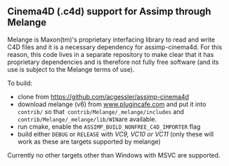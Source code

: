 Cinema4D (.c4d) support for Assimp through Melange
------

Melange is Maxon(tm)'s proprietary interfacing library to read and write C4D files and it is a necessary dependency for assimp-cinema4d. For this reason, this code lives in a separate repository to make clear that it has proprietary dependencies and is therefore not fully free software (and its use is subject to the Melange terms of use).

To build:
 * clone from https://github.com/acgessler/assimp-cinema4d
 * download melange (v6) from www.plugincafe.com and put it into `contrib/` so that` contrib/Melange/_melange/includes` and `contrib/Melange/_melange/lib/WIN`are available.
 * run cmake, enable the `ASSIMP_BUILD_NONFREE_C4D_IMPORTER` flag
 * build either `DEBUG` or `RELEASE` with *VC9, VC10 or VC11* (only these will work as these are targets supported by melange)
 
Currently no other targets other than Windows with MSVC are supported.
